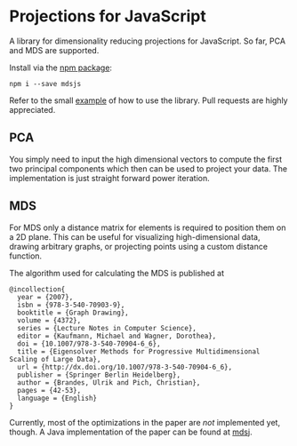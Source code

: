 Projections for JavaScript
==========================

A library for dimensionality reducing projections for JavaScript.
So far, PCA and MDS are supported.

Install via the [npm package](https://www.npmjs.com/package/mdsjs):
```shell
npm i --save mdsjs
```

Refer to the small [example](https://mdsjs.josuakrause.com/) of how to use the library.
Pull requests are highly appreciated.

## PCA

You simply need to input the high dimensional vectors to compute the first two
principal components which then can be used to project your data.
The implementation is just straight forward power iteration.

## MDS

For MDS only a distance matrix for elements is required to position
them on a 2D plane. This can be useful for visualizing high-dimensional data,
drawing arbitrary graphs, or projecting points using a custom distance function.

The algorithm used for calculating the MDS is published at

```
@incollection{
  year = {2007},
  isbn = {978-3-540-70903-9},
  booktitle = {Graph Drawing},
  volume = {4372},
  series = {Lecture Notes in Computer Science},
  editor = {Kaufmann, Michael and Wagner, Dorothea},
  doi = {10.1007/978-3-540-70904-6_6},
  title = {Eigensolver Methods for Progressive Multidimensional Scaling of Large Data},
  url = {http://dx.doi.org/10.1007/978-3-540-70904-6_6},
  publisher = {Springer Berlin Heidelberg},
  author = {Brandes, Ulrik and Pich, Christian},
  pages = {42-53},
  language = {English}
}
```

Currently, most of the optimizations in the paper are *not* implemented yet, though.
A Java implementation of the paper can be found at [mdsj](http://www.inf.uni-konstanz.de/algo/software/mdsj/).
